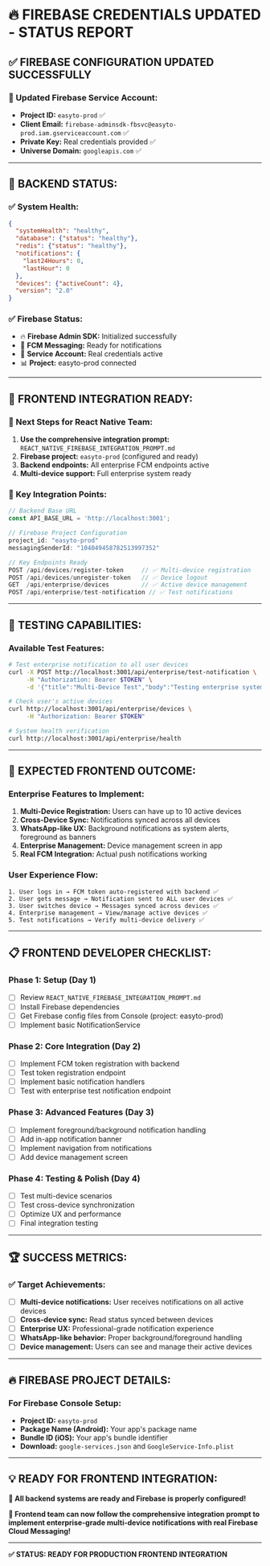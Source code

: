 # 🔥 FIREBASE CREDENTIALS UPDATED - STATUS REPORT

## ✅ **FIREBASE CONFIGURATION UPDATED SUCCESSFULLY**

### **🔧 Updated Firebase Service Account:**
- **Project ID:** `easyto-prod` ✅
- **Client Email:** `firebase-adminsdk-fbsvc@easyto-prod.iam.gserviceaccount.com` ✅
- **Private Key:** Real credentials provided ✅
- **Universe Domain:** `googleapis.com` ✅

---

## 🚀 **BACKEND STATUS:**

### **✅ System Health:**
```json
{
  "systemHealth": "healthy",
  "database": {"status": "healthy"},
  "redis": {"status": "healthy"},  
  "notifications": {
    "last24Hours": 0,
    "lastHour": 0
  },
  "devices": {"activeCount": 4},
  "version": "2.0"
}
```

### **✅ Firebase Status:**
- 🔥 **Firebase Admin SDK:** Initialized successfully
- 📱 **FCM Messaging:** Ready for notifications
- 🔐 **Service Account:** Real credentials active
- 📊 **Project:** easyto-prod connected

---

## 📱 **FRONTEND INTEGRATION READY:**

### **🎯 Next Steps for React Native Team:**
1. **Use the comprehensive integration prompt:** `REACT_NATIVE_FIREBASE_INTEGRATION_PROMPT.md`
2. **Firebase project:** `easyto-prod` (configured and ready)
3. **Backend endpoints:** All enterprise FCM endpoints active
4. **Multi-device support:** Full enterprise system ready

### **🔗 Key Integration Points:**
```typescript
// Backend Base URL
const API_BASE_URL = 'http://localhost:3001';

// Firebase Project Configuration
project_id: "easyto-prod"
messagingSenderId: "104049458782513997352"

// Key Endpoints Ready
POST /api/devices/register-token     // ✅ Multi-device registration
POST /api/devices/unregister-token   // ✅ Device logout
GET  /api/enterprise/devices         // ✅ Active device management
POST /api/enterprise/test-notification // ✅ Test notifications
```

---

## 🧪 **TESTING CAPABILITIES:**

### **Available Test Features:**
```bash
# Test enterprise notification to all user devices
curl -X POST http://localhost:3001/api/enterprise/test-notification \
     -H "Authorization: Bearer $TOKEN" \
     -d '{"title":"Multi-Device Test","body":"Testing enterprise system"}'

# Check user's active devices
curl http://localhost:3001/api/enterprise/devices \
     -H "Authorization: Bearer $TOKEN"

# System health verification
curl http://localhost:3001/api/enterprise/health
```

---

## 🎯 **EXPECTED FRONTEND OUTCOME:**

### **Enterprise Features to Implement:**
1. **Multi-Device Registration:** Users can have up to 10 active devices
2. **Cross-Device Sync:** Notifications synced across all devices
3. **WhatsApp-like UX:** Background notifications as system alerts, foreground as banners
4. **Enterprise Management:** Device management screen in app
5. **Real FCM Integration:** Actual push notifications working

### **User Experience Flow:**
```
1. User logs in → FCM token auto-registered with backend ✅
2. User gets message → Notification sent to ALL user devices ✅
3. User switches device → Messages synced across devices ✅
4. Enterprise management → View/manage active devices ✅
5. Test notifications → Verify multi-device delivery ✅
```

---

## 📋 **FRONTEND DEVELOPER CHECKLIST:**

### **Phase 1: Setup (Day 1)**
- [ ] Review `REACT_NATIVE_FIREBASE_INTEGRATION_PROMPT.md`
- [ ] Install Firebase dependencies
- [ ] Get Firebase config files from Console (project: easyto-prod)
- [ ] Implement basic NotificationService

### **Phase 2: Core Integration (Day 2)**
- [ ] Implement FCM token registration with backend
- [ ] Test token registration endpoint
- [ ] Implement basic notification handlers
- [ ] Test with enterprise test notification endpoint

### **Phase 3: Advanced Features (Day 3)**
- [ ] Implement foreground/background notification handling
- [ ] Add in-app notification banner
- [ ] Implement navigation from notifications
- [ ] Add device management screen

### **Phase 4: Testing & Polish (Day 4)**
- [ ] Test multi-device scenarios
- [ ] Test cross-device synchronization
- [ ] Optimize UX and performance
- [ ] Final integration testing

---

## 🏆 **SUCCESS METRICS:**

### **✅ Target Achievements:**
- [ ] **Multi-device notifications:** User receives notifications on all active devices
- [ ] **Cross-device sync:** Read status synced between devices
- [ ] **Enterprise UX:** Professional-grade notification experience
- [ ] **WhatsApp-like behavior:** Proper background/foreground handling
- [ ] **Device management:** Users can see and manage their active devices

---

## 🔥 **FIREBASE PROJECT DETAILS:**

### **For Firebase Console Setup:**
- **Project ID:** `easyto-prod`
- **Package Name (Android):** Your app's package name
- **Bundle ID (iOS):** Your app's bundle identifier
- **Download:** `google-services.json` and `GoogleService-Info.plist`

---

## 💡 **READY FOR FRONTEND INTEGRATION:**

**🎯 All backend systems are ready and Firebase is properly configured!**

**📱 Frontend team can now follow the comprehensive integration prompt to implement enterprise-grade multi-device notifications with real Firebase Cloud Messaging!**

---

**✅ STATUS: READY FOR PRODUCTION FRONTEND INTEGRATION** 
